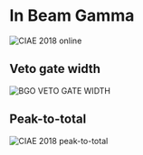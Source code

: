 <!-- InBeamGammaCIAE.md --- 
;; 
;; Description: 
;; Author: Hongyi Wu(吴鸿毅)
;; Email: wuhongyi@qq.com 
;; Created: 五 2月  1 18:02:39 2019 (+0800)
;; Last-Updated: 日 2月 10 15:34:33 2019 (+0800)
;;           By: Hongyi Wu(吴鸿毅)
;;     Update #: 2
;; URL: http://wuhongyi.cn -->

# In Beam Gamma

![CIAE 2018 online](/img/inbeamgamma2018online.png)


## Veto gate width

![BGO VETO GATE WIDTH](/img/bgovetogate2018.png)

## Peak-to-total

![CIAE 2018 peak-to-total](/img/peaktototal2018CIAE.png)


<!-- InBeamGammaCIAE.md ends here -->
